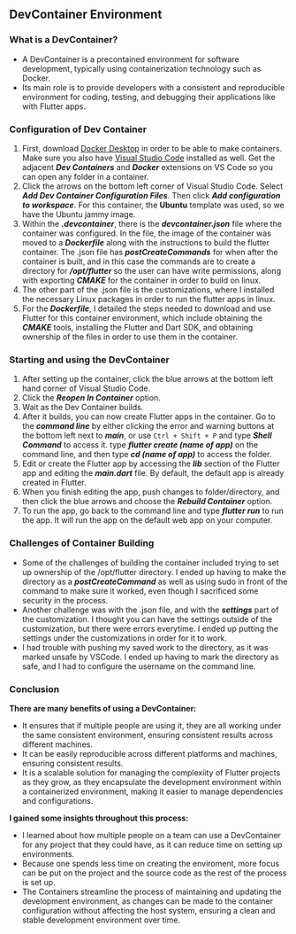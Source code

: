 ## DevContainer Environment
### What is a DevContainer?
- A DevContainer is a precontained environment for software development, typically using containerization technology such as Docker. 
- Its main role is to provide developers with a consistent and reproducible environment for coding, testing, and debugging their applications like with Flutter apps. 

### Configuration of Dev Container 
1. First, download [Docker Desktop](https://www.docker.com/products/docker-desktop/) in order to be able to make containers. Make sure you also have [Visual Studio Code](https://code.visualstudio.com/download) installed as well. Get the adjacent ***Dev Containers***  and ***Docker*** extensions on VS Code so you can open any folder in a container. 
2. Click the arrows on the bottom left corner of Visual Studio Code. Select ***Add Dev Container Configuration Files***. Then click ***Add configuration to workspace***. For this container, the __Ubuntu__ template was used, so we have the Ubuntu jammy image. 
3. Within the ***.devcontainer***, there is the ***devcontainer.json*** file where the container was configured. In the file, the image of the container was moved to a ***Dockerfile*** along with the instructions to build the flutter container. The .json file has ***postCreateCommands*** for when after the container is built, and in this case the commands are to create a directory for  ***/opt/flutter*** so the user can have write permissions, along with exporting ***CMAKE*** for the container in order to build on linux. 
4. The other part of the .json file is the customizations, where I installed the necessary Linux packages in order to run the flutter apps in linux. 
5. For the ***Dockerfile***, I detailed the steps needed to download and use Flutter for this container environment, which include obtaining the ***CMAKE*** tools, installing the Flutter and Dart SDK, and obtaining ownership of the files in order to use them in the container. 

### Starting and using the DevContainer 
1. After setting up the container, click the blue arrows at the bottom left hand corner of Visual Studio Code. 
2. Click the ***Reopen In Container*** option.
3. Wait as the Dev Container builds. 
4. After it builds, you can now create Flutter apps in the container. Go to the ***command line*** by either clicking the error and warning buttons at the bottom left next to ***main***, or use ```Ctrl + Shift + P``` and type ***Shell Command*** to access it. type ***flutter create (name of app)*** on the command line, and then type ***cd (name of app)*** to access the folder. 
5. Edit or create the Flutter app by accessing the ***lib*** section of the Flutter app and editing the ***main.dart*** file. By default, the default app is already created in Flutter. 
6. When you finish editing the app, push changes to folder/directory, and then click the blue arrows and choose the ***Rebuild Container*** option. 
7. To run the app, go back to the command line and type ***flutter run*** to run the app. It will run the app on the default web app on your computer. 

### Challenges of Container Building
- Some of the challenges of building the container included trying to set up ownership of the /opt/flutter directory. I ended up having to make the directory as a ***postCreateCommand*** as well as using sudo in front of the command to make sure it worked, even though I sacrificed some security in the process.
- Another challenge was with the .json file, and with the ***settings*** part of the customization. I thought you can have the settings outside of the customization, but there were errors everytime. I ended up putting the settings under the customizations in order for it to work. 
- I had trouble with pushing my saved work to the directory, as it was marked unsafe by VSCode. I ended up having to mark the directory as safe, and I had to configure the username on the command line. 

### Conclusion
**There are many benefits of using a DevContainer:**
- It ensures that if multiple people are using it, they are all working under the same consistent environment, ensuring consistent results across different machines.
- It can be easily reproducible across different platforms and machines, ensuring consistent results.
- It is a scalable solution for managing the complexiity of Flutter projects as they grow, as they encapsulate the development environment within a containerized environment, making it easier to manage dependencies and configurations.

**I gained some insights throughout this process:**
- I learned about how multiple people on a team can use a DevContainer for any project that they could have, as it can reduce time on setting up environments.
- Because one spends less time on creating the enviroment, more focus can be put on the project and the source code as the rest of the process is set up. 
- The Containers streamline the process of maintaining and updating the development environment, as changes can be made to the container configuration without affecting the host system, ensuring a clean and stable development environment over time.
